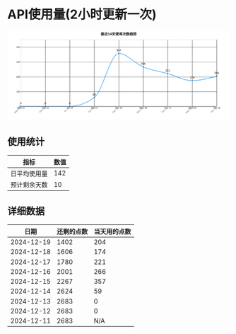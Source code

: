 # API使用量(2小时更新一次)



 ![走势图](./chart.svg)

## 使用统计

| 指标 | 数值 |
|------|------|
| 日平均使用量 | 142 |
| 预计剩余天数 | 10 |

## 详细数据

| 日期 | 还剩的点数 | 当天用的点数 |
|------|------------|-------------|
| 2024-12-19 | 1402 | 204 |
| 2024-12-18 | 1606 | 174 |
| 2024-12-17 | 1780 | 221 |
| 2024-12-16 | 2001 | 266 |
| 2024-12-15 | 2267 | 357 |
| 2024-12-14 | 2624 | 59 |
| 2024-12-13 | 2683 | 0 |
| 2024-12-12 | 2683 | 0 |
| 2024-12-11 | 2683 | N/A |

